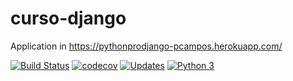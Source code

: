 # curso-django

Application in https://pythonprodjango-pcampos.herokuapp.com/

[![Build Status](https://travis-ci.org/codimode/curso-django.svg?branch=master)](https://travis-ci.org/codimode/curso-django)
[![codecov](https://codecov.io/gh/codimode/curso-django/branch/master/graph/badge.svg)](https://codecov.io/gh/codimode/curso-django)
[![Updates](https://pyup.io/repos/github/codimode/curso-django/shield.svg)](https://pyup.io/repos/github/codimode/curso-django/)
[![Python 3](https://pyup.io/repos/github/codimode/curso-django/python-3-shield.svg)](https://pyup.io/repos/github/codimode/curso-django/)

